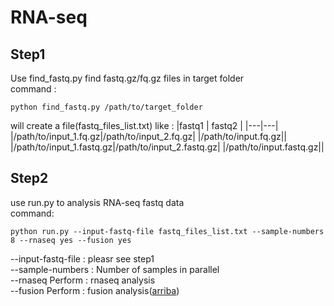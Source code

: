 # RNA-seq
## Step1 
  Use find_fastq.py find fastq.gz/fq.gz files in target folder  
  command : 
  ```
  python find_fastq.py /path/to/target_folder
  ```
will create a file(fastq_files_list.txt) like :
|fastq1 | fastq2 |
|---|---|
|/path/to/input_1.fq.gz|/path/to/input_2.fq.gz|
|/path/to/input.fq.gz||
|/path/to/input_1.fastq.gz|/path/to/input_2.fastq.gz|
|/path/to/input.fastq.gz||

## Step2
use run.py to analysis RNA-seq fastq data  
command:
```
python run.py --input-fastq-file fastq_files_list.txt --sample-numbers 8 --rnaseq yes --fusion yes
```
--input-fastq-file : pleasr see step1  
--sample-numbers : Number of samples in parallel  
--rnaseq Perform : rnaseq analysis  
--fusion Perform : fusion analysis([arriba](https://github.com/suhrig/arriba))  

